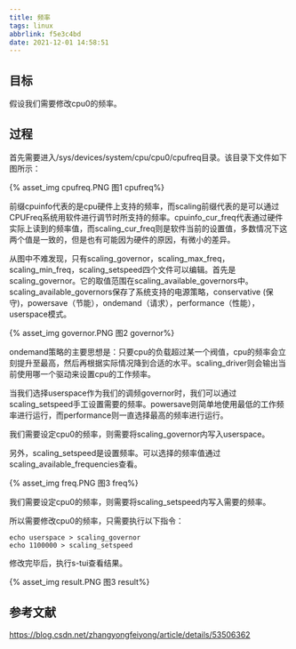 ```yaml
---
title: 频率
tags: linux
abbrlink: f5e3c4bd
date: 2021-12-01 14:58:51
---
```

## 目标

假设我们需要修改cpu0的频率。

<!-- more -->

## 过程

首先需要进入/sys/devices/system/cpu/cpu0/cpufreq目录。该目录下文件如下图所示：

{% asset_img  cpufreq.PNG 图1 cpufreq%}

前缀cpuinfo代表的是cpu硬件上支持的频率，而scaling前缀代表的是可以通过CPUFreq系统用软件进行调节时所支持的频率。cpuinfo_cur_freq代表通过硬件实际上读到的频率值，而scaling_cur_freq则是软件当前的设置值，多数情况下这两个值是一致的，但是也有可能因为硬件的原因，有微小的差异。

从图中不难发现，只有scaling_governor，scaling_max_freq，scaling_min_freq，scaling_setspeed四个文件可以编辑。首先是scaling_governor。它的取值范围在scaling_available_governors中。scaling_available_governors保存了系统支持的电源策略，conservative (保守)，powersave（节能），ondemand（请求），performance（性能），userspace模式。

{% asset_img  governor.PNG 图2 governor%}

ondemand策略的主要思想是：只要cpu的负载超过某一个阀值，cpu的频率会立刻提升至最高，然后再根据实际情况降到合适的水平。scaling_driver则会输出当前使用哪一个驱动来设置cpu的工作频率。

当我们选择userspace作为我们的调频governor时，我们可以通过scaling_setspeed手工设置需要的频率。powersave则简单地使用最低的工作频率进行运行，而performance则一直选择最高的频率进行运行。

我们需要设定cpu0的频率，则需要将scaling_governor内写入userspace。

另外，scaling_setspeed是设置频率。可以选择的频率值通过scaling_available_frequencies查看。

{% asset_img  freq.PNG 图3 freq%}

我们需要设定cpu0的频率，则需要将scaling_setspeed内写入需要的频率。

所以需要修改cpu0的频率，只需要执行以下指令：

```
echo userspace > scaling_governor
echo 1100000 > scaling_setspeed
```

修改完毕后，执行s-tui查看结果。

{% asset_img  result.PNG 图3 result%}

## 参考文献

https://blog.csdn.net/zhangyongfeiyong/article/details/53506362